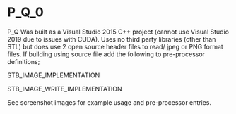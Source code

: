 # P_Q_0
P_Q
Was built as a Visual Studio 2015 C++ project (cannot use Visual Studio 2019 due to issues with CUDA).
Uses no third party libraries (other than STL) but does use 2 open source header files to read/ jpeg or PNG format files.
If building using source file add the following to pre-processor definitions;

STB_IMAGE_IMPLEMENTATION

STB_IMAGE_WRITE_IMPLEMENTATION

See screenshot images for example usage and pre-processor entries.
